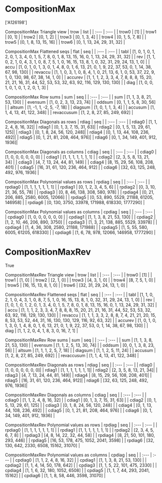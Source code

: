 # CompositionMax
['A126198']

CompositionMax Triangle view
| trow  |  list  |
| :---  |  :---  |
| trow0 | [1] |
| trow1 | [0, 1] |
| trow2 | [0, 1, 2] |
| trow3 | [0, 1, 3, 4] |
| trow4 | [0, 1, 5, 7, 8] |
| trow5 | [0, 1, 8, 13, 15, 16] |
| trow6 | [0, 1, 13, 24, 29, 31, 32] |

CompositionMax Flattened seqs
| flat      |   seq  |
| :---      |  :---  |
| tabl     | [1, 0, 1, 0, 1, 2, 0, 1, 3, 4, 0, 1, 5, 7, 8, 0, 1, 8, 13, 15, 16, 0, 1, 13, 24, 29, 31, 32] |
| rev      | [1, 1, 0, 2, 1, 0, 4, 3, 1, 0, 8, 7, 5, 1, 0, 16, 15, 13, 8, 1, 0, 32, 31, 29, 24, 13, 1, 0] |
| accu     | [1, 0, 1, 0, 1, 3, 0, 1, 4, 8, 0, 1, 6, 13, 21, 0, 1, 9, 22, 37, 53, 0, 1, 14, 38, 67, 98, 130] |
| revaccu  | [1, 1, 0, 3, 1, 0, 8, 4, 1, 0, 21, 13, 6, 1, 0, 53, 37, 22, 9, 1, 0, 130, 98, 67, 38, 14, 1, 0] |
| accurev  | [1, 1, 1, 2, 3, 3, 4, 7, 8, 8, 8, 15, 20, 21, 21, 16, 31, 44, 52, 53, 53, 32, 63, 92, 116, 129, 130, 130] |
| diag     | [1, 0, 0, 1, 0, 1, 0, 1, 2, 0, 1, 3] |

CompositionMax Row sums
| sum        |   seq  |
| :---       |  :---  |
| sum       | [1, 1, 3, 8, 21, 53, 130] |
| evensum   | [1, 0, 2, 3, 13, 23, 74] |
| oddsum    | [0, 1, 1, 5, 8, 30, 56] |
| altsum    | [1, -1, 1, -2, 5, -7, 18] |
| diagsum   | [1, 0, 1, 1, 3, 4] |
| accusum   | [1, 1, 4, 13, 41, 122, 348] |
| revaccusum | [1, 2, 8, 27, 85, 249, 692] |

CompositionMax Diagonals as rows
| rdiag  |   seq  |
| :---   |  :---  |
| rdiag0 | [1, 1, 2, 4, 8, 16, 32]|
| rdiag1 | [0, 1, 3, 7, 15, 31, 63]|
| rdiag2 | [0, 1, 5, 13, 29, 61, 125]|
| rdiag3 | [0, 1, 8, 24, 56, 120, 248]|
| rdiag4 | [0, 1, 13, 44, 108, 236, 492]|
| rdiag5 | [0, 1, 21, 81, 208, 464, 976]|
| rdiag6 | [0, 1, 34, 149, 401, 912, 1936]|

CompositionMax Diagonals as columns
| cdiag  |   seq  |
| :---   |  :---  |
| cdiag0 | [1, 0, 0, 0, 0, 0, 0] |
| cdiag1 | [1, 1, 1, 1, 1, 1, 1] |
| cdiag2 | [2, 3, 5, 8, 13, 21, 34] |
| cdiag3 | [4, 7, 13, 24, 44, 81, 149] |
| cdiag4 | [8, 15, 29, 56, 108, 208, 401] |
| cdiag5 | [16, 31, 61, 120, 236, 464, 912] |
| cdiag6 | [32, 63, 125, 248, 492, 976, 1936] |

CompositionMax Polynomial values as rows
| rpdiag  |   seq  |
| :---    |  :---  |
| rpdiag0 | [1, 1, 1, 1, 1, 1, 1] |
| rpdiag1 | [0, 1, 2, 3, 4, 5, 6] |
| rpdiag2 | [0, 3, 10, 21, 36, 55, 78] |
| rpdiag3 | [0, 8, 46, 138, 308, 580, 978] |
| rpdiag4 | [0, 21, 206, 885, 2580, 6005, 12066] |
| rpdiag5 | [0, 53, 890, 5529, 21188, 61205, 146958] |
| rpdiag6 | [0, 130, 3750, 33978, 171988, 618330, 1777290] |

CompositionMax Polynomial values as columns
| cpdiag  |   seq  |
| :---    |  :---  |
| cpdiag0 | [1, 0, 0, 0, 0, 0, 0] |
| cpdiag1 | [1, 1, 3, 8, 21, 53, 130] |
| cpdiag2 | [1, 2, 10, 46, 206, 890, 3750] |
| cpdiag3 | [1, 3, 21, 138, 885, 5529, 33978] |
| cpdiag4 | [1, 4, 36, 308, 2580, 21188, 171988] |
| cpdiag5 | [1, 5, 55, 580, 6005, 61205, 618330] |
| cpdiag6 | [1, 6, 78, 978, 12066, 146958, 1777290] |

# CompositionMaxRev
True

CompositionMaxRev Triangle view
| trow  |  list  |
| :---  |  :---  |
| trow0 | [1] |
| trow1 | [1, 0] |
| trow2 | [2, 1, 0] |
| trow3 | [4, 3, 1, 0] |
| trow4 | [8, 7, 5, 1, 0] |
| trow5 | [16, 15, 13, 8, 1, 0] |
| trow6 | [32, 31, 29, 24, 13, 1, 0] |

CompositionMaxRev Flattened seqs
| flat      |   seq  |
| :---      |  :---  |
| tabl     | [1, 1, 0, 2, 1, 0, 4, 3, 1, 0, 8, 7, 5, 1, 0, 16, 15, 13, 8, 1, 0, 32, 31, 29, 24, 13, 1, 0] |
| rev      | [1, 0, 1, 0, 1, 2, 0, 1, 3, 4, 0, 1, 5, 7, 8, 0, 1, 8, 13, 15, 16, 0, 1, 13, 24, 29, 31, 32] |
| accu     | [1, 1, 1, 2, 3, 3, 4, 7, 8, 8, 8, 15, 20, 21, 21, 16, 31, 44, 52, 53, 53, 32, 63, 92, 116, 129, 130, 130] |
| revaccu  | [1, 1, 1, 3, 3, 2, 8, 8, 7, 4, 21, 21, 20, 15, 8, 53, 53, 52, 44, 31, 16, 130, 130, 129, 116, 92, 63, 32] |
| accurev  | [1, 0, 1, 0, 1, 3, 0, 1, 4, 8, 0, 1, 6, 13, 21, 0, 1, 9, 22, 37, 53, 0, 1, 14, 38, 67, 98, 130] |
| diag     | [1, 1, 2, 0, 4, 1, 8, 3, 0, 16, 7, 1] |

CompositionMaxRev Row sums
| sum        |   seq  |
| :---       |  :---  |
| sum       | [1, 1, 3, 8, 21, 53, 130] |
| evensum   | [1, 1, 2, 5, 13, 30, 74] |
| oddsum    | [0, 0, 1, 3, 8, 23, 56] |
| altsum    | [1, 1, 1, 2, 5, 7, 18] |
| diagsum   | [1, 1, 2, 5, 11, 24] |
| accusum   | [1, 2, 8, 27, 85, 249, 692] |
| revaccusum | [1, 1, 4, 13, 41, 122, 348] |

CompositionMaxRev Diagonals as rows
| rdiag  |   seq  |
| :---   |  :---  |
| rdiag0 | [1, 0, 0, 0, 0, 0, 0]|
| rdiag1 | [1, 1, 1, 1, 1, 1, 1]|
| rdiag2 | [2, 3, 5, 8, 13, 21, 34]|
| rdiag3 | [4, 7, 13, 24, 44, 81, 149]|
| rdiag4 | [8, 15, 29, 56, 108, 208, 401]|
| rdiag5 | [16, 31, 61, 120, 236, 464, 912]|
| rdiag6 | [32, 63, 125, 248, 492, 976, 1936]|

CompositionMaxRev Diagonals as columns
| cdiag  |   seq  |
| :---   |  :---  |
| cdiag0 | [1, 1, 2, 4, 8, 16, 32] |
| cdiag1 | [0, 1, 3, 7, 15, 31, 63] |
| cdiag2 | [0, 1, 5, 13, 29, 61, 125] |
| cdiag3 | [0, 1, 8, 24, 56, 120, 248] |
| cdiag4 | [0, 1, 13, 44, 108, 236, 492] |
| cdiag5 | [0, 1, 21, 81, 208, 464, 976] |
| cdiag6 | [0, 1, 34, 149, 401, 912, 1936] |

CompositionMaxRev Polynomial values as rows
| rpdiag  |   seq  |
| :---    |  :---  |
| rpdiag0 | [1, 1, 1, 1, 1, 1, 1] |
| rpdiag1 | [1, 1, 1, 1, 1, 1, 1] |
| rpdiag2 | [2, 3, 4, 5, 6, 7, 8] |
| rpdiag3 | [4, 8, 14, 22, 32, 44, 58] |
| rpdiag4 | [8, 21, 50, 101, 180, 293, 446] |
| rpdiag5 | [16, 53, 178, 475, 1052, 2041, 3598] |
| rpdiag6 | [32, 130, 642, 2330, 6508, 15162, 31070] |

CompositionMaxRev Polynomial values as columns
| cpdiag  |   seq  |
| :---    |  :---  |
| cpdiag0 | [1, 1, 2, 4, 8, 16, 32] |
| cpdiag1 | [1, 1, 3, 8, 21, 53, 130] |
| cpdiag2 | [1, 1, 4, 14, 50, 178, 642] |
| cpdiag3 | [1, 1, 5, 22, 101, 475, 2330] |
| cpdiag4 | [1, 1, 6, 32, 180, 1052, 6508] |
| cpdiag5 | [1, 1, 7, 44, 293, 2041, 15162] |
| cpdiag6 | [1, 1, 8, 58, 446, 3598, 31070] |

